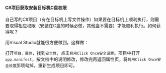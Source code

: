 #### C#项目获取安装目标机C盘权限

自己写的C#项目（有在目标机上写文件操作）如果要在目标机上顺利执行，则需要取得相应权限（安装在C盘的时候必做，其他盘不需要）才能顺利执行。如何获得呢？

用Visual Studio就能很方便做到。这样做：

打开`项目，属性`，找到`安全性`，点击`启用Click Once安全设置`。项目中打开`app.manifest`，按文档中的说明修改，修改完再返回属性页，将`启用Click Once安全设置`那项勾掉。重新生成项目即可。